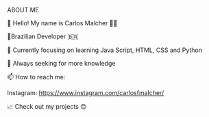   ABOUT ME
  
👋 Hello! My name is Carlos Malcher 👨‍💻

🌟Brazilian Developer 🇧🇷

🔭 Currently focusing on learning Java Script, HTML, CSS and Python

🌱 Always seeking for more knowledge

📫 How to reach me:

Instagram: https://www.instagram.com/carlosfmalcher/

📈 Check out my projects 😊

